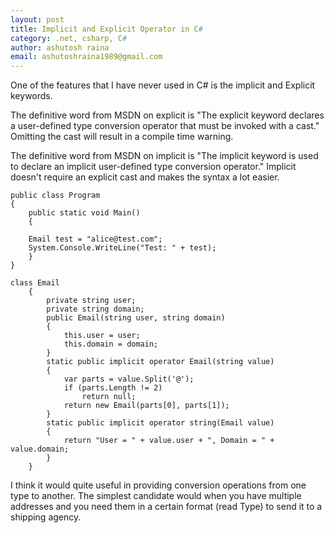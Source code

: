 ```yaml
---
layout: post
title: Implicit and Explicit Operator in C#
category: .net, csharp, C# 
author: ashutosh raina
email: ashutoshraina1989@gmail.com
---
```

One of the features that I have never used in C# is the implicit and Explicit keywords. 

The definitive word from MSDN on explicit is "The explicit keyword declares a user-defined type conversion operator that must be invoked with a cast." Omitting the cast will result in a compile time warning.

The definitive word from MSDN on implicit is "The implicit keyword is used to declare an implicit user-defined type conversion operator." Implicit doesn't require an explicit cast and makes the syntax a lot easier.

<!--excerpt-->

    public class Program
    {
        public static void Main()
        {
            
        Email test = "alice@test.com";
        System.Console.WriteLine("Test: " + test);        
        }
    }

    class Email
        {
            private string user;
            private string domain;
            public Email(string user, string domain)
            {
                this.user = user;
                this.domain = domain;
            }
            static public implicit operator Email(string value)
            {
                var parts = value.Split('@');
                if (parts.Length != 2)
                    return null;
                return new Email(parts[0], parts[1]);
            }
            static public implicit operator string(Email value)
            {
                return "User = " + value.user + ", Domain = " + value.domain;
            }
        }

I think it would quite useful in providing conversion operations from one type to another. The simplest candidate would when you have multiple addresses and you need them in a certain format (read Type) to send it to a shipping agency.
